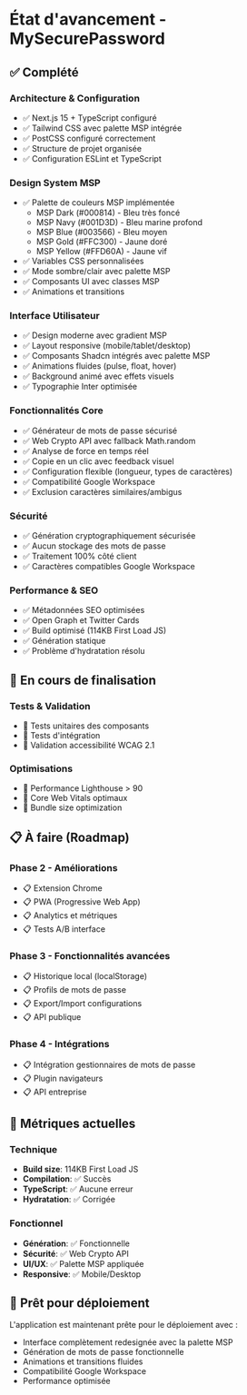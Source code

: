 # État d'avancement - MySecurePassword

## ✅ Complété

### Architecture & Configuration
- ✅ Next.js 15 + TypeScript configuré
- ✅ Tailwind CSS avec palette MSP intégrée
- ✅ PostCSS configuré correctement
- ✅ Structure de projet organisée
- ✅ Configuration ESLint et TypeScript

### Design System MSP
- ✅ Palette de couleurs MSP implémentée
  - MSP Dark (#000814) - Bleu très foncé
  - MSP Navy (#001D3D) - Bleu marine profond  
  - MSP Blue (#003566) - Bleu moyen
  - MSP Gold (#FFC300) - Jaune doré
  - MSP Yellow (#FFD60A) - Jaune vif
- ✅ Variables CSS personnalisées
- ✅ Mode sombre/clair avec palette MSP
- ✅ Composants UI avec classes MSP
- ✅ Animations et transitions

### Interface Utilisateur
- ✅ Design moderne avec gradient MSP
- ✅ Layout responsive (mobile/tablet/desktop)
- ✅ Composants Shadcn intégrés avec palette MSP
- ✅ Animations fluides (pulse, float, hover)
- ✅ Background animé avec effets visuels
- ✅ Typographie Inter optimisée

### Fonctionnalités Core
- ✅ Générateur de mots de passe sécurisé
- ✅ Web Crypto API avec fallback Math.random
- ✅ Analyse de force en temps réel
- ✅ Copie en un clic avec feedback visuel
- ✅ Configuration flexible (longueur, types de caractères)
- ✅ Compatibilité Google Workspace
- ✅ Exclusion caractères similaires/ambigus

### Sécurité
- ✅ Génération cryptographiquement sécurisée
- ✅ Aucun stockage des mots de passe
- ✅ Traitement 100% côté client
- ✅ Caractères compatibles Google Workspace

### Performance & SEO
- ✅ Métadonnées SEO optimisées
- ✅ Open Graph et Twitter Cards
- ✅ Build optimisé (114KB First Load JS)
- ✅ Génération statique
- ✅ Problème d'hydratation résolu

## 🔄 En cours de finalisation

### Tests & Validation
- 🔄 Tests unitaires des composants
- 🔄 Tests d'intégration
- 🔄 Validation accessibilité WCAG 2.1

### Optimisations
- 🔄 Performance Lighthouse > 90
- 🔄 Core Web Vitals optimaux
- 🔄 Bundle size optimization

## 📋 À faire (Roadmap)

### Phase 2 - Améliorations
- 📋 Extension Chrome
- 📋 PWA (Progressive Web App)
- 📋 Analytics et métriques
- 📋 Tests A/B interface

### Phase 3 - Fonctionnalités avancées
- 📋 Historique local (localStorage)
- 📋 Profils de mots de passe
- 📋 Export/Import configurations
- 📋 API publique

### Phase 4 - Intégrations
- 📋 Intégration gestionnaires de mots de passe
- 📋 Plugin navigateurs
- 📋 API entreprise

## 🎯 Métriques actuelles

### Technique
- **Build size**: 114KB First Load JS
- **Compilation**: ✅ Succès
- **TypeScript**: ✅ Aucune erreur
- **Hydratation**: ✅ Corrigée

### Fonctionnel
- **Génération**: ✅ Fonctionnelle
- **Sécurité**: ✅ Web Crypto API
- **UI/UX**: ✅ Palette MSP appliquée
- **Responsive**: ✅ Mobile/Desktop

## 🚀 Prêt pour déploiement

L'application est maintenant prête pour le déploiement avec :
- Interface complètement redesignée avec la palette MSP
- Génération de mots de passe fonctionnelle
- Animations et transitions fluides
- Compatibilité Google Workspace
- Performance optimisée